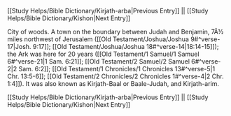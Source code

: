 [[Study Helps/Bible Dictionary/Kirjath-arba|Previous Entry]]  ||  [[Study Helps/Bible Dictionary/Kishon|Next Entry]]

 City of woods. A town on the boundary between Judah and Benjamin, 7Â½ miles northwest of Jerusalem ([[Old Testament/Joshua/Joshua 9#^verse-17|Josh. 9:17]]; [[Old Testament/Joshua/Joshua 18#^verse-14|18:14-15]]); the Ark was here for 20 years ([[Old Testament/1 Samuel/1 Samuel 6#^verse-21|1 Sam. 6:21]]; [[Old Testament/2 Samuel/2 Samuel 6#^verse-2|2 Sam. 6:2]]; [[Old Testament/1 Chronicles/1 Chronicles 13#^verse-5|1 Chr. 13:5-6]]; [[Old Testament/2 Chronicles/2 Chronicles 1#^verse-4|2 Chr. 1:4]]). It was also known as Kirjath-Baal or Baale-Judah, and Kirjath-arim.

[[Study Helps/Bible Dictionary/Kirjath-arba|Previous Entry]]  ||  [[Study Helps/Bible Dictionary/Kishon|Next Entry]]